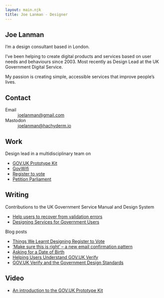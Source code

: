 ```yaml
---
layout: main.njk
title: Joe Lanman - Designer
---
```


<section>
  
  # Joe Lanman

  I’m a design consultant based in London.

  I’ve been helping to create digital products and services based on user needs and behaviours since 2003. Most recently as Design Lead at the UK Government Digital Service.

  My passion is creating simple, accessible services that improve people’s lives.

</section>

<section>

 ## Contact

  <dl>
    <dt>
      Email
    </dt>
    <dd>
      <a href="mailto:joelanman@gmail.com">
        joelanman@gmail.com
      </a>
    </dd>
    <dt>
      Mastodon
    </dt>
    <dd>
      <a href="https://hachyderm.io/@joelanman">
        joelanman@hachyderm.io
      </a>
    </dd>
  </dl>

</section>

<section>

  ## Work

  Design lead in a multidisciplinary team on
  
  - [GOV.UK Prototype Kit](/projects/govuk-prototype-kit/)
  - [GovWifi](/projects/govwifi/)
  - [Register to vote](/projects/register-to-vote/)
  - [Petition Parliament](https://petition.parliament.uk)

</section>

<section>

  ## Writing

  Contributions to the UK Government Service Manual and Design System

  - [Help users to recover from validation errors](https://design-system.service.gov.uk/patterns/validation/)
  - [Designing Services for Government Users](https://www.gov.uk/service-manual/design/services-for-government-users)


  Blog posts

  - [Things We Learnt Designing Register to Vote](https://designnotes.blog.gov.uk/2014/07/14/things-we-learnt-designing-register-to-vote/)
  - [‘Make sure this is right’ – a new email confirmation pattern](https://designnotes.blog.gov.uk/2015/09/15/make-sure-this-is-right-a-new-email-confirmation-pattern/)
  - [Asking for a Date of Birth](https://designnotes.blog.gov.uk/2013/12/05/asking-for-a-date-of-birth/)
  - [Helping Users Understand GOV.UK Verify](https://designnotes.blog.gov.uk/2015/09/21/helping-users-understand-gov-uk-verify-designing-with-data/)
  - [GOV.UK Verify and the Government Design Standards](https://identityassurance.blog.gov.uk/2016/03/31/gov-uk-verify-and-the-government-design-standards/)

</section>

<section>

  ## Video

   - [An introduction to the GOV.UK Prototype Kit](https://www.youtube.com/watch?v=PuxojwJ2OEE)

</section>
